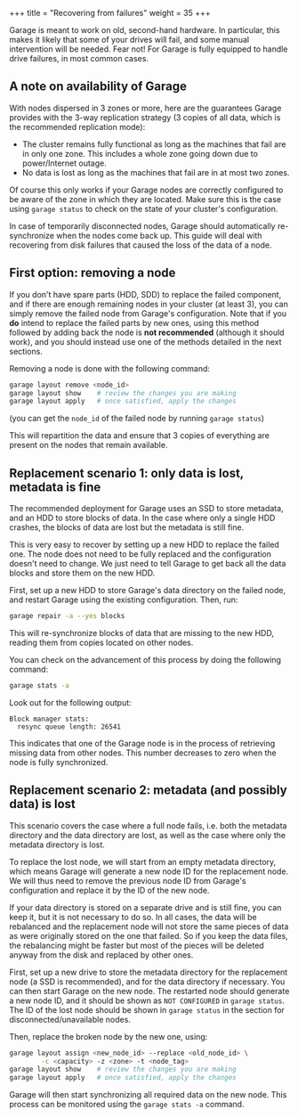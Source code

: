 +++
title = "Recovering from failures"
weight = 35
+++

Garage is meant to work on old, second-hand hardware.
In particular, this makes it likely that some of your drives will fail, and some manual intervention will be needed.
Fear not! For Garage is fully equipped to handle drive failures, in most common cases.

## A note on availability of Garage

With nodes dispersed in 3 zones or more, here are the guarantees Garage provides with the 3-way replication strategy (3 copies of all data, which is the recommended replication mode):

- The cluster remains fully functional as long as the machines that fail are in only one zone. This includes a whole zone going down due to power/Internet outage.
- No data is lost as long as the machines that fail are in at most two zones.

Of course this only works if your Garage nodes are correctly configured to be aware of the zone in which they are located.
Make sure this is the case using `garage status` to check on the state of your cluster's configuration.

In case of temporarily disconnected nodes, Garage should automatically re-synchronize
when the nodes come back up. This guide will deal with recovering from disk failures
that caused the loss of the data of a node.


## First option: removing a node

If you don't have spare parts (HDD, SDD) to replace the failed component, and if there are enough remaining nodes in your cluster
(at least 3), you can simply remove the failed node from Garage's configuration.
Note that if you **do** intend to replace the failed parts by new ones, using this method followed by adding back the node is **not recommended** (although it should work),
and you should instead use one of the methods detailed in the next sections.

Removing a node is done with the following command:

```bash
garage layout remove <node_id>
garage layout show    # review the changes you are making
garage layout apply   # once satisfied, apply the changes
```

(you can get the `node_id` of the failed node by running `garage status`)

This will repartition the data and ensure that 3 copies of everything are present on the nodes that remain available.



## Replacement scenario 1: only data is lost, metadata is fine

The recommended deployment for Garage uses an SSD to store metadata, and an HDD to store blocks of data.
In the case where only a single HDD crashes, the blocks of data are lost but the metadata is still fine.

This is very easy to recover by setting up a new HDD to replace the failed one.
The node does not need to be fully replaced and the configuration doesn't need to change.
We just need to tell Garage to get back all the data blocks and store them on the new HDD.

First, set up a new HDD to store Garage's data directory on the failed node, and restart Garage using
the existing configuration.  Then, run:

```bash
garage repair -a --yes blocks
```

This will re-synchronize blocks of data that are missing to the new HDD, reading them from copies located on other nodes.

You can check on the advancement of this process by doing the following command: 

```bash
garage stats -a
```

Look out for the following output:

```
Block manager stats:
  resync queue length: 26541
```

This indicates that one of the Garage node is in the process of retrieving missing data from other nodes.
This number decreases to zero when the node is fully synchronized.


## Replacement scenario 2: metadata (and possibly data) is lost

This scenario covers the case where a full node fails, i.e. both the metadata directory and
the data directory are lost, as well as the case where only the metadata directory is lost.

To replace the lost node, we will start from an empty metadata directory, which means
Garage will generate a new node ID for the replacement node.
We will thus need to remove the previous node ID from Garage's configuration and replace it by the ID of the new node.

If your data directory is stored on a separate drive and is still fine, you can keep it, but it is not necessary to do so.
In all cases, the data will be rebalanced and the replacement node will not store the same pieces of data
as were originally stored on the one that failed. So if you keep the data files, the rebalancing
might be faster but most of the pieces will be deleted anyway from the disk and replaced by other ones.

First, set up a new drive to store the metadata directory for the replacement node (a SSD is recommended),
and for the data directory if necessary. You can then start Garage on the new node.
The restarted node should generate a new node ID, and it should be shown as `NOT CONFIGURED` in `garage status`.
The ID of the lost node should be shown in `garage status` in the section for disconnected/unavailable nodes.

Then, replace the broken node by the new one, using:

```bash
garage layout assign <new_node_id> --replace <old_node_id> \
		-c <capacity> -z <zone> -t <node_tag>
garage layout show    # review the changes you are making
garage layout apply   # once satisfied, apply the changes
```

Garage will then start synchronizing all required data on the new node.
This process can be monitored using the `garage stats -a` command.
